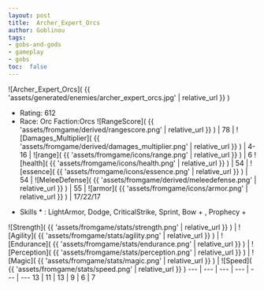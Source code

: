 ```yaml
---
layout: post
title:  Archer_Expert_Orcs
author: Goblinou
tags:
- gobs-and-gods
- gameplay
- gobs
toc:  false
---
```


![Archer_Expert_Orcs]( {{ 'assets/generated/enemies/archer_expert_orcs.jpg' | relative_url }} )
- Rating: 612
- Race: Orc  Faction:Orcs
![RangeScore]( {{ 'assets/fromgame/derived/rangescore.png' | relative_url }} ) | 78 | ![Damages_Multiplier]( {{ 'assets/fromgame/derived/damages_multiplier.png' | relative_url }} ) | 4-16 | ![range]( {{ 'assets/fromgame/icons/range.png' | relative_url }} ) | 6
![health]( {{ 'assets/fromgame/icons/health.png' | relative_url }} ) | 54 | ![essence]( {{ 'assets/fromgame/icons/essence.png' | relative_url }} ) | 54 | ![MeleeDefense]( {{ 'assets/fromgame/derived/meleedefense.png' | relative_url }} ) | 55 | ![armor]( {{ 'assets/fromgame/icons/armor.png' | relative_url }} ) | 17/22/17
* Skills * : LightArmor, Dodge, CriticalStrike, Sprint, Bow + , Prophecy + 

![Strength]( {{ 'assets/fromgame/stats/strength.png' | relative_url }} ) | ![Agility]( {{ 'assets/fromgame/stats/agility.png' | relative_url }} ) | ![Endurance]( {{ 'assets/fromgame/stats/endurance.png' | relative_url }} ) | ![Perception]( {{ 'assets/fromgame/stats/perception.png' | relative_url }} ) | ![Magic]( {{ 'assets/fromgame/stats/magic.png' | relative_url }} ) | ![Speed]( {{ 'assets/fromgame/stats/speed.png' | relative_url }} )
--- | --- | --- | --- | --- | ---
13 | 11 | 13 | 9 | 6 | 7
